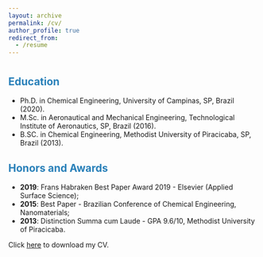```yaml
---
layout: archive
permalink: /cv/
author_profile: true
redirect_from:
  - /resume
---
```


<p style="margin-bottom:1cm;"></p>


<p style="margin-bottom:1cm;"></p>
<h2>
<font color="#2980b9">Education</font>
</h2>

* Ph.D. in Chemical Engineering, University of Campinas, SP, Brazil (2020).
* M.Sc. in Aeronautical and Mechanical Engineering, Technological Institute of 
Aeronautics, SP, Brazil (2016).
* B.SC. in Chemical Engineering, Methodist University of Piracicaba, SP, Brazil (2013). 

<h2>
<font color="#2980b9">Honors and Awards</font>
</h2>

* __2019__: Frans Habraken Best Paper Award 2019 - Elsevier (Applied Surface Science);
* __2015__: Best Paper - Brazilian Conference of Chemical Engineering, Nanomaterials;
* __2013__: Distinction Summa cum Laude - GPA 9.6/10, Methodist University of Piracicaba.

 Click [here]() to download my CV.
